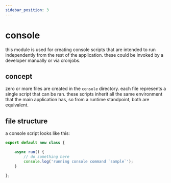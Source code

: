```yaml
---
sidebar_position: 3
---
```


# console

this module is used for creating console scripts that are intended to run independently from the rest of the application. these could be invoked by a developer manually or via cronjobs.

## concept

zero or more files are created in the `console` directory. each file represents a single script that can be ran. these scripts inherit all the same environment that the main application has, so from a runtime standpoint, both are equivalent.

## file structure

a console script looks like this:

```js title="console/sample.js"
export default new class {

    async run() {
        // do something here
        console.log('running console command `sample`');
    }

};

```
